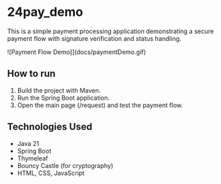 # 24pay_demo

This is a simple payment processing application demonstrating a secure payment flow with signature verification and status handling.

![Payment Flow Demo]](docs/paymentDemo.gif)

## How to run

1. Build the project with Maven.
2. Run the Spring Boot application.
3. Open the main page (/request) and test the payment flow.

## Technologies Used

- Java 21
- Spring Boot
- Thymeleaf
- Bouncy Castle (for cryptography)
- HTML, CSS, JavaScript